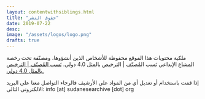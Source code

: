 ```yaml
---
layout: contentwithsiblings.html
title: "حقوق النشر"
date: 2019-07-22
desc:
image: "/assets/logos/logo.png"
drafts: true
---
```


ملكية محتويات هذا الموقع محفوظة للأشخاص الذين أنشؤوها، ومصنّفة تحت رخصة المشاع الإبداعي نَسب المُصنّف | الترخيص بالمثل 4.0 دولي. [نَسب المُصنّف | الترخيص بالمثل 4.0 دولي.](https://creativecommons.org/licenses/by-sa/4.0)

إذا قمت باستخدام أو تعديل أي من المواد على الأرشيف فالرجاء التواصل معنا على البريد الالكتروني التالي:
info [at] sudanesearchive [dot] org

